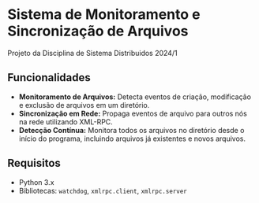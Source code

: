 # Sistema de Monitoramento e Sincronização de Arquivos

Projeto da Disciplina de Sistema Distribuidos 2024/1

## Funcionalidades
- **Monitoramento de Arquivos:** Detecta eventos de criação, modificação e exclusão de arquivos em um diretório.
- **Sincronização em Rede:** Propaga eventos de arquivo para outros nós na rede utilizando XML-RPC.
- **Detecção Contínua:** Monitora todos os arquivos no diretório desde o início do programa, incluindo arquivos já existentes e novos arquivos.

 ## Requisitos
- Python 3.x
- Bibliotecas: `watchdog`, `xmlrpc.client`, `xmlrpc.server`

